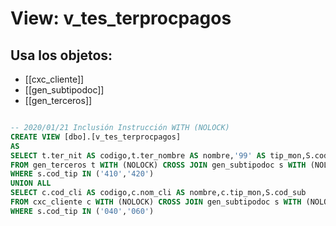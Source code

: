 # View: v_tes_terprocpagos

## Usa los objetos:
- [[cxc_cliente]]
- [[gen_subtipodoc]]
- [[gen_terceros]]

```sql

-- 2020/01/21 Inclusión Instrucción WITH (NOLOCK)
CREATE VIEW [dbo].[v_tes_terprocpagos]
AS
SELECT t.ter_nit AS codigo,t.ter_nombre AS nombre,'99' AS tip_mon,S.cod_sub
FROM gen_terceros t WITH (NOLOCK) CROSS JOIN gen_subtipodoc s WITH (NOLOCK)
WHERE s.cod_tip IN ('410','420')
UNION ALL
SELECT c.cod_cli AS codigo,c.nom_cli AS nombre,c.tip_mon,S.cod_sub
FROM cxc_cliente c WITH (NOLOCK) CROSS JOIN gen_subtipodoc s WITH (NOLOCK)
WHERE s.cod_tip IN ('040','060')

```
